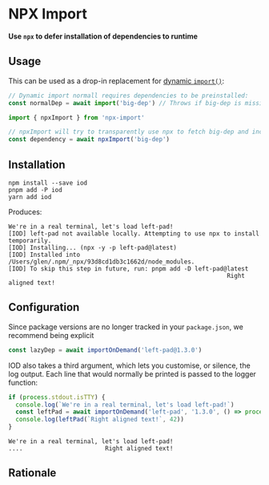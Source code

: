 # NPX Import

**Use `npx` to defer installation of dependencies to runtime**

## Usage

This can be used as a drop-in replacement for [dynamic `import()`](https://developer.mozilla.org/en-US/docs/Web/JavaScript/Reference/Operators/import):

```ts
// Dynamic import normall requires dependencies to be preinstalled:
const normalDep = await import('big-dep') // Throws if big-dep is missing.
```

```ts
import { npxImport } from 'npx-import'

// npxImport will try to transparently use npx to fetch big-dep and include it
const dependency = await npxImport('big-dep')
```

## Installation

```
npm install --save iod
pnpm add -P iod
yarn add iod
```


Produces:

```
We're in a real terminal, let's load left-pad!
[IOD] left-pad not available locally. Attempting to use npx to install temporarily.
[IOD] Installing... (npx -y -p left-pad@latest)
[IOD] Installed into /Users/glen/.npm/_npx/93d8cd1db3c1662d/node_modules.
[IOD] To skip this step in future, run: pnpm add -D left-pad@latest
                                                             Right aligned text!
```

## Configuration

Since package versions are no longer tracked in your `package.json`, we recommend being explicit

```ts
const lazyDep = await importOnDemand('left-pad@1.3.0')
```

IOD also takes a third argument, which lets you customise, or silence, the log output. Each line that would normally be printed is passed to the logger function:

```ts
if (process.stdout.isTTY) {
  console.log(`We're in a real terminal, let's load left-pad!`)
  const leftPad = await importOnDemand('left-pad', '1.3.0', () => process.stdout.write('.'))
  console.log(leftPad(`Right aligned text!`, 42))
}
```

```
We're in a real terminal, let's load left-pad!
....                       Right aligned text!
```

## Rationale
